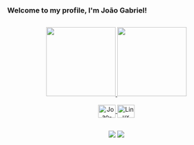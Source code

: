 ### Welcome to my profile, I'm João Gabriel!
   ##
<div align="center">
  <a href="https://github.com/JoaoGabrielsantosFranco">
  <img height="160cm" src="https://github-readme-stats-sigma-five.vercel.app/api?username=JoaoGabrielsantosFranco&show_icons=true&t&include_all_commits=true&count_private=true"/>
   <img height="160cm" src="https://github-readme-stats-sigma-five.vercel.app/api/top-langs/?username=JoaoGabrielsantosFranco&layout=compact&langs_count=7&"/>
  
  
  <div style="display: inline_block"><br>
     <img align="center" alt="Joao-java" height="30" width="40" src="https://cdn.jsdelivr.net/gh/devicons/devicon/icons/java/java-original.svg" />
     <img align="center" alt="Linux" height="30" width="40" src="https://icongr.am/devicon/linux-original.svg?size=100&color=currentColor" />

    
</div>
  
  ##

<div> 

  <a href="https://www.linkedin.com/in/jo%C3%A3o-gabriel-franco-24910a207" target="_blank"><img src="https://img.shields.io/badge/-LinkedIn-%230077B5?style=for-the-badge&logo=linkedin&logoColor=white" target="_blank"></a>
  <a href="mailto:joaogsantosfranco@gmail.com" target="_blank"><img src="https://img.shields.io/badge/Gmail-D14836?style=for-the-badge&logo=gmail&logoColor=white" target="_blank"></a>
  
</div>
